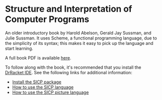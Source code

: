 # Structure and Interpretation of Computer Programs

An older introductory book by Harold Abelson, Gerald Jay Sussman, and Julie Sussman. It uses Scheme, a functional programming language, due to the simplicity of its syntax; this makes it easy to pick up the language and start learning.

A full book PDF is available [here](https://web.mit.edu/6.001/6.037/sicp.pdf).

To follow along with the book, it's recommended that you install the [DrRacket IDE](https://racket-lang.org). See the following links for additional information:
- [Install the SICP package](https://docs.racket-lang.org/sicp-manual/Installation.html)
- [How to use the SICP language](https://docs.racket-lang.org/sicp-manual/SICP_Language.html)
- [How to use the SICP picture language](https://docs.racket-lang.org/sicp-manual/SICP_Picture_Language.html)

